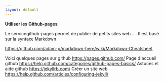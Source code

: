```yaml
---
layout: default
---
```

**Utiliser les Github-pages**

Le servicegithub-pages permet de publier de petits sites web ....
Il est basé sur la syntaxe Markdown

https://github.com/adam-p/markdown-here/wiki/Markdown-Cheatsheet

Voici quelques pages sur github 
https://pages.github.com/  Page d'accueil github
https://help.github.com/categories/github-pages-basics/  Astuces et aide github 
https://jekyllrb.com/  Créer un site web
https://help.github.com/articles/configuring-jekyll/ 
